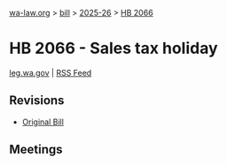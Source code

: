 [wa-law.org](/) > [bill](/bill/) > [2025-26](/bill/2025-26/) > [HB 2066](/bill/2025-26/hb/2066/)

# HB 2066 - Sales tax holiday
[leg.wa.gov](https://app.leg.wa.gov/billsummary?BillNumber=2066&Year=2025&Initiative=false) | [RSS Feed](./rss.xml)

## Revisions
* [Original Bill](1/)

## Meetings